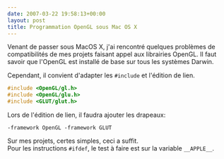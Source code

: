 ```yaml
---
date: 2007-03-22 19:58:13+00:00
layout: post
title: Programmation OpenGL sous Mac OS X
---
```


Venant de passer sous MacOS X, j'ai rencontré quelques problèmes de compatibilités de mes projets faisant appel aux librairies OpenGL. Il faut savoir que l'OpenGL est installé de base sur tous les systèmes Darwin.

Cependant, il convient d'adapter les `#include` et l'édition de lien.

```c
#include <OpenGL/gl.h>
#include <OpenGL/glu.h>
#include <GLUT/glut.h>
```

Lors de l'édition de lien, il faudra ajouter les drapeaux:

```
-framework OpenGL -framework GLUT
```

Sur mes projets, certes simples, ceci a suffit.  
Pour les instructions `#ifdef`, le test à faire est sur la variable `__APPLE__`.
